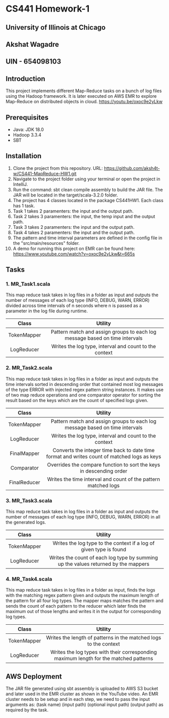 # CS441 Homework-1
## University of Illinois at Chicago
## Akshat Wagadre
## UIN - 654098103

## Introduction
This project implements different Map-Reduce tasks on a bunch of log files using the Hadoop framework.
It is later executed on AWS EMR to explore Map-Reduce on distributed objects in cloud.
https://youtu.be/oxoc9e2yLkw

## Prerequisites
* Java: JDK 18.0
* Hadoop 3.3.4
* SBT

## Installation
1. Clone the project from this repository. URL: https://github.com/aksh4t-w/CS441-MapReduce-HW1.git
2. Navigate to the project folder using your terminal or open the project in IntelliJ.
3. Run the command: sbt clean compile assembly to build the JAR file. The JAR will be located in the target/scala-3.2.0 folder.
4. The project has 4 classes located in the package CS441HW1. Each class has 1 task. 
5. Task 1 takes 2 paramenters: the input and the output path. 
6. Task 2 takes 3 paramenters: the input, the temp input and the output path. 
7. Task 3 takes 2 paramenters: the input and the output path.
8. Task 4 takes 2 paramenters: the input and the output path.
9. The pattern and time interval parameters are defined in the config file in the "src/main/resources" folder.
10. A demo for running this project on EMR can be found here: https://www.youtube.com/watch?v=oxoc9e2yLkw&t=665s

## Tasks
### 1. MR_Task1.scala
This map reduce task takes in log files in a folder as input and outputs the number of messages of each log type
(INFO, DEBUG, WARN, ERROR) divided across time intervals of n seconds where n is passed as a parameter in the log file during
runtime.

|    Class    |                                   Utility                                   |
|:-----------:|:---------------------------------------------------------------------------:|
| TokenMapper | Pattern match and assign groups to each log message based on time intervals |
| LogReducer  |           Writes the log type, interval and count to the context            |

### 2. MR_Task2.scala
This map reduce task takes in log files in a folder as input and outputs the time intervals sorted
in descending order that contained most log messages of the type ERROR with injected regex pattern string instances.
It makes use of two map reduce operations and one comparator operator for sorting the result based on the keys which
are the count of specified logs given.

|    Class     |                                           Utility                                           |
|:------------:|:-------------------------------------------------------------------------------------------:|
| TokenMapper  |         Pattern match and assign groups to each log message based on time intervals         |
 |  LogReducer  |                   Writes the log type, interval and count to the context                    |
| FinalMapper  | Converts the integer time back to date time format and writes count of matched logs as keys |
|  Comparator  |             Overrides the compare function to sort the keys in descending order             |
| FinalReducer |               Writes the time interval and count of the pattern matched logs                |

### 3. MR_Task3.scala
This map reduce task takes in log files in a folder as input and outputs the number of messages of each log type
(INFO, DEBUG, WARN, ERROR) in all the generated logs.

|    Class    |                                       Utility                                       |
|:-----------:|:-----------------------------------------------------------------------------------:|
| TokenMapper |         Writes the log type to the context if a log of given type is found          |
| LogReducer  | Writes the count of each log type by summing up the values returned by the mappers  |


### 4. MR_Task4.scala
This map reduce task takes in log files in a folder as input, finds the logs with the matching regex pattern given
and outputs the maximum length of the pattern for all four log types. The mapper maps matches the pattern and sends
the count of each pattern to the reducer which later finds the maximum out of those lengths and writes it in the output
for corresponding log types.

|    Class    |                                        Utility                                        |
|:-----------:|:-------------------------------------------------------------------------------------:|
| TokenMapper |           Writes the length of patterns in the matched logs to the context            |
| LogReducer  | Writes the log types with their corresponding maximum length for the matched patterns |

## AWS Deployment
The JAR file generated using sbt assembly is uploaded to AWS S3 bucket and later used in the EMR cluster as shown in the YouTube video.
An EMR cluster needs to be setup and in each step, we need to pass the input arguments as: (task name) (input path) (optional input path) (output path) as required by the task.